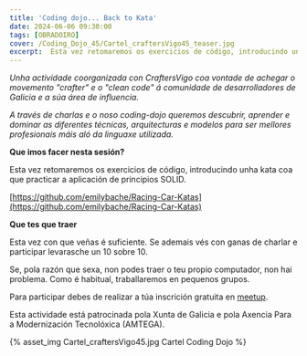 ```yaml
---
title: 'Coding dojo... Back to Kata'
date: 2024-06-06 09:30:00
tags: [OBRADOIRO]
cover: /Coding_Dojo_45/Cartel_craftersVigo45_teaser.jpg
excerpt:  Esta vez retomaremos os exercicios de código, introducindo unha kata coa que practicar a aplicación de principios SOLID.
---
```


<em>Unha actividade coorganizada con CraftersVigo coa vontade de achegar o movemento "crafter" e o "clean code" á comunidade de desarrolladores de Galicia e a súa área de influencia.

A través de charlas e o noso coding-dojo queremos descubrir, aprender e dominar as diferentes técnicas, arquitecturas e modelos para ser mellores profesionais máis aló da linguaxe utilizada.</em>

<strong>Que imos facer nesta sesión?</strong>

Esta vez retomaremos os exercicios de código, introducindo unha kata coa que practicar a aplicación de principios SOLID.

[https://github.com/emilybache/Racing-Car-Katas](https://github.com/emilybache/Racing-Car-Katas)

<strong>Que tes que traer</strong>

Esta vez con que veñas é suficiente. Se ademais vés con ganas de charlar e participar levarasche un 10 sobre 10.

Se, pola razón que sexa, non podes traer o teu propio computador, non hai problema. Como é habitual, traballaremos en pequenos grupos.

Para participar debes de realizar a túa inscrición gratuita en [meetup](https://www.meetup.com/es-ES/craftersvigo/events/301467775/).

Esta actividade está patrocinada pola Xunta de Galicia e pola Axencia Para a Modernización Tecnolóxica (AMTEGA).


{% asset_img Cartel_craftersVigo45.jpg Cartel Coding Dojo %}
